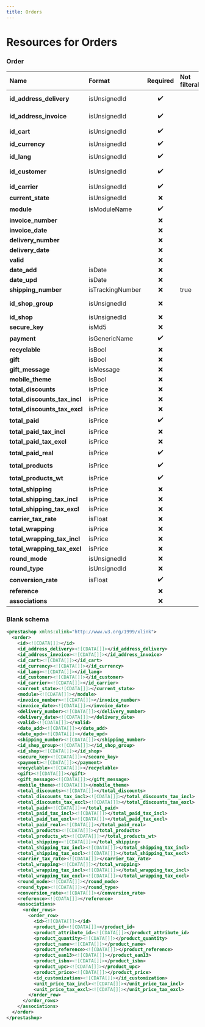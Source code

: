 ```yaml
---
title: Orders
---
```


# Resources for Orders

### Order

|             Name             |      Format      | Required | Not filterable |     Description     |
| :--------------------------- | :--------------- | :------: | :------------- | :------------------ |
| **id_address_delivery**      | isUnsignedId     | ✔️       |                | Delivery address ID |
| **id_address_invoice**       | isUnsignedId     | ✔️       |                | Invoice address ID  |
| **id_cart**                  | isUnsignedId     | ✔️       |                | Cart ID             |
| **id_currency**              | isUnsignedId     | ✔️       |                | Currency ID         |
| **id_lang**                  | isUnsignedId     | ✔️       |                | Lang ID             |
| **id_customer**              | isUnsignedId     | ✔️       |                | Customer ID         |
| **id_carrier**               | isUnsignedId     | ✔️       |                | Carrier ID          |
| **current_state**            | isUnsignedId     | ❌        |                |                     |
| **module**                   | isModuleName     | ✔️       |                |                     |
| **invoice_number**           |                  | ❌        |                |                     |
| **invoice_date**             |                  | ❌        |                |                     |
| **delivery_number**          |                  | ❌        |                |                     |
| **delivery_date**            |                  | ❌        |                |                     |
| **valid**                    |                  | ❌        |                |                     |
| **date_add**                 | isDate           | ❌        |                |                     |
| **date_upd**                 | isDate           | ❌        |                |                     |
| **shipping_number**          | isTrackingNumber | ❌        | true           |                     |
| **id_shop_group**            | isUnsignedId     | ❌        |                | Shop group ID       |
| **id_shop**                  | isUnsignedId     | ❌        |                | Shop ID             |
| **secure_key**               | isMd5            | ❌        |                |                     |
| **payment**                  | isGenericName    | ✔️       |                |                     |
| **recyclable**               | isBool           | ❌        |                |                     |
| **gift**                     | isBool           | ❌        |                |                     |
| **gift_message**             | isMessage        | ❌        |                |                     |
| **mobile_theme**             | isBool           | ❌        |                |                     |
| **total_discounts**          | isPrice          | ❌        |                |                     |
| **total_discounts_tax_incl** | isPrice          | ❌        |                |                     |
| **total_discounts_tax_excl** | isPrice          | ❌        |                |                     |
| **total_paid**               | isPrice          | ✔️       |                |                     |
| **total_paid_tax_incl**      | isPrice          | ❌        |                |                     |
| **total_paid_tax_excl**      | isPrice          | ❌        |                |                     |
| **total_paid_real**          | isPrice          | ✔️       |                |                     |
| **total_products**           | isPrice          | ✔️       |                |                     |
| **total_products_wt**        | isPrice          | ✔️       |                |                     |
| **total_shipping**           | isPrice          | ❌        |                |                     |
| **total_shipping_tax_incl**  | isPrice          | ❌        |                |                     |
| **total_shipping_tax_excl**  | isPrice          | ❌        |                |                     |
| **carrier_tax_rate**         | isFloat          | ❌        |                |                     |
| **total_wrapping**           | isPrice          | ❌        |                |                     |
| **total_wrapping_tax_incl**  | isPrice          | ❌        |                |                     |
| **total_wrapping_tax_excl**  | isPrice          | ❌        |                |                     |
| **round_mode**               | isUnsignedId     | ❌        |                |                     |
| **round_type**               | isUnsignedId     | ❌        |                |                     |
| **conversion_rate**          | isFloat          | ✔️       |                |                     |
| **reference**                |                  | ❌        |                |                     |
| **associations**             |                  | ❌        |                |                     |


### Blank schema

```xml
<prestashop xmlns:xlink="http://www.w3.org/1999/xlink">
  <order>
    <id><![CDATA[]]></id>
    <id_address_delivery><![CDATA[]]></id_address_delivery>
    <id_address_invoice><![CDATA[]]></id_address_invoice>
    <id_cart><![CDATA[]]></id_cart>
    <id_currency><![CDATA[]]></id_currency>
    <id_lang><![CDATA[]]></id_lang>
    <id_customer><![CDATA[]]></id_customer>
    <id_carrier><![CDATA[]]></id_carrier>
    <current_state><![CDATA[]]></current_state>
    <module><![CDATA[]]></module>
    <invoice_number><![CDATA[]]></invoice_number>
    <invoice_date><![CDATA[]]></invoice_date>
    <delivery_number><![CDATA[]]></delivery_number>
    <delivery_date><![CDATA[]]></delivery_date>
    <valid><![CDATA[]]></valid>
    <date_add><![CDATA[]]></date_add>
    <date_upd><![CDATA[]]></date_upd>
    <shipping_number><![CDATA[]]></shipping_number>
    <id_shop_group><![CDATA[]]></id_shop_group>
    <id_shop><![CDATA[]]></id_shop>
    <secure_key><![CDATA[]]></secure_key>
    <payment><![CDATA[]]></payment>
    <recyclable><![CDATA[]]></recyclable>
    <gift><![CDATA[]]></gift>
    <gift_message><![CDATA[]]></gift_message>
    <mobile_theme><![CDATA[]]></mobile_theme>
    <total_discounts><![CDATA[]]></total_discounts>
    <total_discounts_tax_incl><![CDATA[]]></total_discounts_tax_incl>
    <total_discounts_tax_excl><![CDATA[]]></total_discounts_tax_excl>
    <total_paid><![CDATA[]]></total_paid>
    <total_paid_tax_incl><![CDATA[]]></total_paid_tax_incl>
    <total_paid_tax_excl><![CDATA[]]></total_paid_tax_excl>
    <total_paid_real><![CDATA[]]></total_paid_real>
    <total_products><![CDATA[]]></total_products>
    <total_products_wt><![CDATA[]]></total_products_wt>
    <total_shipping><![CDATA[]]></total_shipping>
    <total_shipping_tax_incl><![CDATA[]]></total_shipping_tax_incl>
    <total_shipping_tax_excl><![CDATA[]]></total_shipping_tax_excl>
    <carrier_tax_rate><![CDATA[]]></carrier_tax_rate>
    <total_wrapping><![CDATA[]]></total_wrapping>
    <total_wrapping_tax_incl><![CDATA[]]></total_wrapping_tax_incl>
    <total_wrapping_tax_excl><![CDATA[]]></total_wrapping_tax_excl>
    <round_mode><![CDATA[]]></round_mode>
    <round_type><![CDATA[]]></round_type>
    <conversion_rate><![CDATA[]]></conversion_rate>
    <reference><![CDATA[]]></reference>
    <associations>
      <order_rows>
        <order_row>
          <id><![CDATA[]]></id>
          <product_id><![CDATA[]]></product_id>
          <product_attribute_id><![CDATA[]]></product_attribute_id>
          <product_quantity><![CDATA[]]></product_quantity>
          <product_name><![CDATA[]]></product_name>
          <product_reference><![CDATA[]]></product_reference>
          <product_ean13><![CDATA[]]></product_ean13>
          <product_isbn><![CDATA[]]></product_isbn>
          <product_upc><![CDATA[]]></product_upc>
          <product_price><![CDATA[]]></product_price>
          <id_customization><![CDATA[]]></id_customization>
          <unit_price_tax_incl><![CDATA[]]></unit_price_tax_incl>
          <unit_price_tax_excl><![CDATA[]]></unit_price_tax_excl>
        </order_row>
      </order_rows>
    </associations>
  </order>
</prestashop>
```

